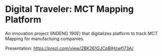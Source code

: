 # Digital Traveler: MCT Mapping Platform

An innovation project (INDENG 190E) that digitalizes platform to track MCT Mapping for manufactuing companies.

Presentation: https://prezi.com/view/2BK261GJCpBlHzwfI73A/

